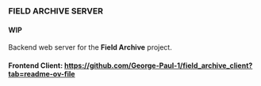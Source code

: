 ### FIELD ARCHIVE SERVER

#### **WIP**
Backend web server for the **Field Archive** project. 

#### Frontend Client: https://github.com/George-Paul-1/field_archive_client?tab=readme-ov-file